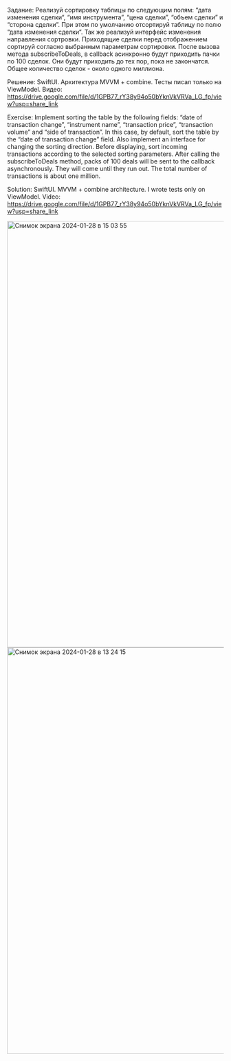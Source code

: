Задание:
Реализуй сортировку таблицы по следующим полям: “дата изменения сделки“, “имя инструмента”, “цена сделки”, “объем сделки” и “сторона сделки”. 
При этом по умолчанию отсортируй таблицу по полю “дата изменения сделки“. Так же реализуй интерфейс изменения направления сортровки.
Приходящие сделки перед отображением сортируй согласно выбранным параметрам сортировки.
После вызова метода subscribeToDeals, в callback асинхронно будут приходить пачки по 100 сделок.
Они будут приходить до тех пор, пока не закончатся. Общее количество сделок - около одного миллиона.

Решение:
SwiftUI. Архитектура MVVM + combine. Тесты писал только на ViewModel. 
Видео: https://drive.google.com/file/d/1GPB77_rY38y94o50bYknVkVRVa_LG_fp/view?usp=share_link

Exercise:
Implement sorting the table by the following fields: “date of transaction change”, “instrument name”, “transaction price”, “transaction volume”
and “side of transaction”.
In this case, by default, sort the table by the “date of transaction change” field. Also implement an interface for changing the sorting direction.
Before displaying, sort incoming transactions according to the selected sorting parameters.
After calling the subscribeToDeals method, packs of 100 deals will be sent to the callback asynchronously.
They will come until they run out. The total number of transactions is about one million.

Solution:
SwiftUI. MVVM + combine architecture. I wrote tests only on ViewModel.
Video: https://drive.google.com/file/d/1GPB77_rY38y94o50bYknVkVRVa_LG_fp/view?usp=share_link


<img width="989" alt="Снимок экрана 2024-01-28 в 15 03 55" src="https://github.com/Croleack/stockExchange/assets/121854191/b4aea046-3d58-44dc-b2e7-29145479a016">
<img width="943" alt="Снимок экрана 2024-01-28 в 13 24 15" src="https://github.com/Croleack/stockExchange/assets/121854191/d257611d-e1d3-49dd-b0b4-d79f7eabebe0">



